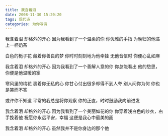 ```yaml
---
title: 我含着泪
date: 2008-11-30 15:20:20
tags: 现代诗
categories: 为你写诗
---
```

我含着泪
却格外的开心
因为我看到了一个温柔的你
你优雅的手指
为晚归的他递上一杯奶茶
<!-- more -->
白色的栀子花
藏着你善良的梦
你时时刻刻地为他牵挂
无他音信时
你便心乱如麻

我含着泪
却格外的开心
因为我看到了一个善解人意的你
你总能看出
他的愁思，你便是他温暖的家

寒风里的梅花
裹着你无私的心
你甘心付出很多却得不到人夸
别人问你为何
你也是笑而不答

或许你不知道
平常的我总是将你观察
你的正直，时时鼓励我向前进发

我含着泪
却格外的开心
因为我看到了一个美丽如花的你
你穿着浅白色的纱衣，右手挽着他
祝愿你永远平安，幸福
这便是我心中最美的画

我含着泪
却格外的开心
虽然我并不是你身边的那个他